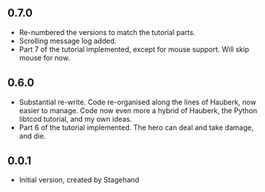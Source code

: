## 0.7.0

- Re-numbered the versions to match the tutorial parts.
- Scrolling message log added.
- Part 7 of the tutorial implemented, except for mouse support.
Will skip mouse for now.

## 0.6.0

- Substantial re-write. Code re-organised along the lines of Hauberk,
now easier to manage. Code now even more a hybrid of Hauberk, the
Python libtcod tutorial, and my own ideas.
- Part 6 of the tutorial implemented. The hero can deal and take damage,
and die.

## 0.0.1

- Initial version, created by Stagehand
